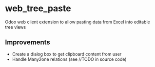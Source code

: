 # web_tree_paste
Odoo web client extension to allow pasting data from Excel into editable tree views

## Improvements
- Create a dialog box to get clipboard content from user
- Handle Many2one relations (see //TODO in source code)
